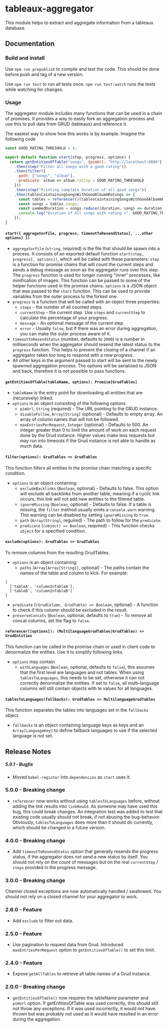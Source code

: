 # tableaux-aggregator

This module helps to extract and aggregate information from a tableaux database.

## Documentation

### Build and install

Use `npm run prepublish` to compile and test the code. This should be done before push and tag of a new version.

Use `npm run test` to run all tests once. `npm run test:watch` runs the tests while watching for changes.

### Usage

The aggregator module includes many functions that can be used in a chain of promises. It provides a way to easily fork
an aggregation process and use this to pull data from GRUD (tableaux) and reference it.

The easiest way to show how this works is by example. Imagine the following code 

```javascript
const GOOD_RATING_THRESHOLD = 4;

export default function start(step, progress, options) {
  return getEntitiesOfTable("songs", {pimUrl: "http://localhost:8080"})
    .then(step("Filter all songs with a good rating"))
    .then(filter({
      path: ["songs", "album"],
      predicate: album => album.rating > GOOD_RATING_THRESHOLD
    }))
    .then(step("Printing complete duration of all good songs"))
    .then(tablesCaintainingSongsWithGoodAlbummRatings => {
      const tables = referencer()(tablesCaintainingSongsWithGoodAlbummRatings);
      const songs = tables.songs;
      const summedDuration = songs.reduce((duration, song) => duration + song.duration);
      console.log("Duration of all songs with rating >", GOOD_RATING_THRESHOLD, " =", summedDuration);
    });
}
```

#### `start({ aggregatorFile, progress, timeoutToResendStatus[, ...other options] })`

* `aggregatorFile` (`string`, required) is the file that should be spawn into a process. It consists of an exported 
  default function `start(step, progress[, options])`, which will be called with these parameters: `step` is a function 
  for promise chains that will count the current steps and sends a debug message as soon as the aggregator runs over 
  this step. The `progress` function is used for longer running "inner" processes, like minification of images. This 
  function can be passed to some of the helper functions used in the promise chains. `options` is a JSON object that was
   passed to the `start` function. This can be used to provide variables from the outer process to the forked one. 
* `progress` is a function that will be called with an object three properties:
  * `steps` - the number of all counted steps. 
  * `currentStep` - the current step. Use `steps` and `currentStep` to calculate the percentage of your progress.
  * `message` - An optional message of the current step.
  * `error` - Usually `false`, but if there was an error during aggregation, you can make the outer process aware of it.
* `timeoutToResendStatus` (number, defaults to `2000`) is a number in milliseconds when the aggregator should resend the
  latest status to the `progress` function. This helps to prevent the closing of a channel if an aggregator takes too 
  long to respond with a new progress.
* All other keys in the argument passed to start will be sent to the newly spawned aggregation process. The options will
  be serialized to JSON and back, therefore it is not possible to pass functions.

#### `getEntitiesOfTable(tableName, options): Promise[GrudTables]`

* `tableName` is the entry point for downloading all entities that are (recursively) linked.
* `options` is an object consisting of the following options:
  * `pimUrl`, `String` (required) - The URL pointing to the GRUD instance.
  * `disableFollow`, `Array[String]` (optional) - Defaults to empty array. An array of column names that will not be 
    followed.
  * `maxEntriesPerRequest`, `Integer` (optional) - Defaults to 500. An integer greater than 0 to limit the amount of 
    work on each request done by the Grud instance. Higher values make less requests but may run into timeouts if the 
    Grud instance is not able to handle as much data.

#### `filter(options): GrudTables => GrudTables`

This function filters all entities in the promise chain matching a specific condition.

* `options` is an object containing:
  * `excludeBacklinks` (`Boolean`, optional) - Defaults to false. This option will exclude all backlinks from another 
    table, meaning if a cyclic link occurs, this link will not add new entities to the filtered table.
  * `ignoreMissing` (`Boolean`, optional) - Defaults to false. If a table is missing, the `filter` method usually emits 
    a `console.warn` warning. This warning can be disabled by setting `ignoreMissing` to `true`.
  * `path` (`Array[String]`, reguired) - The path to follow for the `predicate`.
  * `predicate` (`(object) => Boolean`, required) - This function checks `object` for a specified condition.

#### `exclude(options): GrudTables => GrudTables`

To remove columns from the resulting GrudTables.

* `options` is an object containing:
  * `paths` (`Array[Array[String]]`, optional) - The paths contain the names of the table and column to kick. For 
    example:
```
[
  ['tableA', 'columnInTableA'],
  ['tableB', 'columnInTableB']
]
```
  * `predicate` (`(GrudColumn, GrudTable) => Boolean`, optional) - A function to check if this column should be excluded
    in the result.
  * `preserveConcats` (`Boolean`, optional, defaults to `true`) - To remove all concat columns, set the flag to `false`. 

#### `referencer([options]): (MultilanguageGrudTables|GrudTables) => GrudEntities`

This function can be called in the promise chain or used in client code to denormalize the entities. Use it to simplify
following links.

* `options` may contain
  * `withLanguages` (`Boolean`, optional, defaults to `false`), this assumes that the first level are languages and not 
    tables. When using `tablesToLanguages`, this needs to be set, otherwise it can not correctly denormalize the 
    entities. If set to `false`, all multi-language columns will still contain objects with te values for all languages.

#### `tablesToLanguages(fallbacks): GrudTables => MultilanguageGrudTables`

This function separates the tables into languages set in the `fallbacks` object. 

* `fallbacks` is an object containing language keys as keys and an `Array[LanguageKey]` to define fallback languages to 
  use if the selected language is not set.

## Release Notes

##### 5.0.1 - Bugfix

* Moved `babel-register` into `dependencies` as `start` uses it.

### 5.0.0 - Breaking change

* `referencer` now works without using `tablesToLanguages` before, without adding the link results into `linkRowId`. As 
  someone may have used this bug, this could break changes. An integration test was added to test that existing code 
  usually should not break, if not abusing the bug-behavior. Obviously, `tablesToLanguages` does more than it should do
  currently, which should be changed in a future version.

### 4.0.0 - Breaking change

* Add `timeoutToResendStatus` option that generally resends the progress status, if the aggregator does not send a new 
  status by itself. You should not rely on the count of messages but on the real `currentStep` / `steps` provided in the
  progress message.

### 3.0.0 - Breaking change

Channel closed exceptions are now automatically handled / swallowed. You should not rely on a closed channel for your
aggregator to work.

### 2.6.0 - Feature

* Add `exclude` to filter out data.

### 2.5.0 - Feature 

* Use pagination to request data from Grud. Introduced `maxEntriesPerRequest` option to `getEntitiesOfTable()` to set 
  this limit.

### 2.4.0 - Feature

* Expose `getAllTables` to retrieve all table names of a Grud instance.

### 2.0.0 - Breaking change

* `getEntitiesOfTable()` now requires the tableName parameter and `pimUrl` option. If getEntitiesOfTable was used 
  correctly, this should still not throw any exceptions. If it was used incorrectly, it would not have thrown but was 
  probably not used as it would have resulted in an error during the aggregation.
